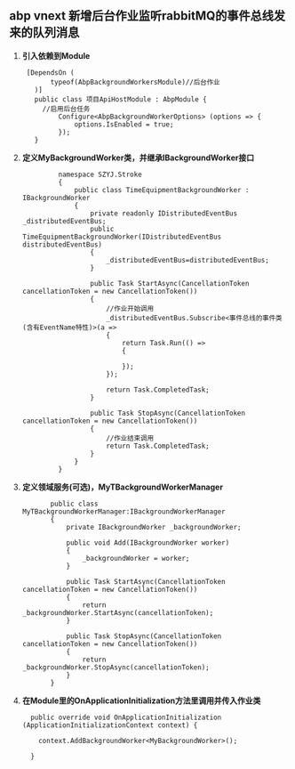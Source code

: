 ## abp vnext 新增后台作业监听rabbitMQ的事件总线发来的队列消息

1. **引入依赖到Module**

        [DependsOn (
              typeof(AbpBackgroundWorkersModule)//后台作业
          )]
          public class 项目ApiHostModule : AbpModule {
            //启用后台任务
                Configure<AbpBackgroundWorkerOptions> (options => {
                    options.IsEnabled = true;
                });
          }
  
2. **定义MyBackgroundWorker类，并继承IBackgroundWorker接口**

                namespace SZYJ.Stroke
                {
                    public class TimeEquipmentBackgroundWorker : IBackgroundWorker
                    {
                        private readonly IDistributedEventBus _distributedEventBus;
                        public TimeEquipmentBackgroundWorker(IDistributedEventBus distributedEventBus)
                        {
                            _distributedEventBus=distributedEventBus;
                        }

                        public Task StartAsync(CancellationToken cancellationToken = new CancellationToken())
                        {
                            //作业开始调用
                            _distributedEventBus.Subscribe<事件总线的事件类(含有EventName特性)>(a =>
                            {
                                return Task.Run(() =>
                                {

                                });
                            });

                            return Task.CompletedTask;
                        }

                        public Task StopAsync(CancellationToken cancellationToken = new CancellationToken())
                        {
                            //作业结束调用
                            return Task.CompletedTask;
                        }
                    }
                }
  
3. **定义领域服务(可选)，MyTBackgroundWorkerManager**

              public class MyTBackgroundWorkerManager:IBackgroundWorkerManager
              {
                  private IBackgroundWorker _backgroundWorker;

                  public void Add(IBackgroundWorker worker)
                  {
                      _backgroundWorker = worker;
                  }

                  public Task StartAsync(CancellationToken cancellationToken = new CancellationToken())
                  {
                      return _backgroundWorker.StartAsync(cancellationToken);
                  }

                  public Task StopAsync(CancellationToken cancellationToken = new CancellationToken())
                  {
                      return _backgroundWorker.StopAsync(cancellationToken);
                  }
              }
  
 4. **在Module里的OnApplicationInitialization方法里调用并传入作业类**
 
          public override void OnApplicationInitialization (ApplicationInitializationContext context) {

            context.AddBackgroundWorker<MyBackgroundWorker>();        

          }
 
 
